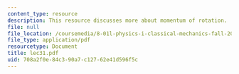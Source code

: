```yaml
---
content_type: resource
description: This resource discusses more about momentum of rotation.
file: null
file_location: /coursemedia/8-01l-physics-i-classical-mechanics-fall-2005/708a2f0e84c390a7c12762e41d596f5c_lec31.pdf
file_type: application/pdf
resourcetype: Document
title: lec31.pdf
uid: 708a2f0e-84c3-90a7-c127-62e41d596f5c
---
```

